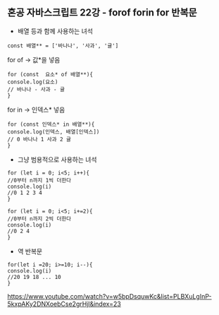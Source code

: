 <h2>혼공 자바스크립트 22강 - forof forin for 반복문</h2>

- 배열 등과 함께 사용하는 녀석
```
const 배열** = ['바나나', '사과', '귤']
```

for of -> 값*을 넣음
```
for (const  요소* of 배열**){
console.log(요소)
// 바나나 - 사과 - 귤
}
```

for in -> 인덱스* 넣음
```
for (const 인덱스* in 배열**){
console.log(인덱스, 배열[인덱스])
// 0 바나나 1 사과 2 귤
}
```

- 그냥 범용적으로 사용하는 녀석
```
for (let i = 0; i<5; i++){
//0부터 n까지 1씩 더한다
console.log(i)
//0 1 2 3 4
}
```
```
for (let i = 0; i<5; i+=2){
//0부터 n까지 2씩 더한다
console.log(i)
//0 2 4
}
```

- 역 반복문
```
for(let i =20; i>=10; i--){
console.log(i)
//20 19 18 ... 10
}
```



https://www.youtube.com/watch?v=w5bpDsquwKc&list=PLBXuLgInP-5kxpAKy2DNXoebCse2grHjl&index=23
